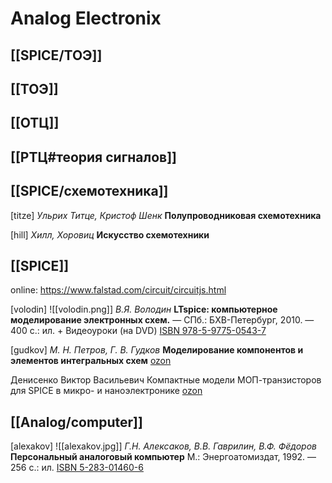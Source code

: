 # Analog Electronix

## [[SPICE/ТОЭ]]

## [[ТОЭ]]
## [[ОТЦ]]

## [[РТЦ#теория сигналов]]

## [[SPICE/схемотехника]]

[titze]
*Ульрих Титце, Кристоф Шенк*
**Полупроводниковая схемотехника**

[hill]
*Хилл, Хоровиц*
**Искусство схемотехники**

## [[SPICE]]

online: https://www.falstad.com/circuit/circuitjs.html

[volodin] ![[volodin.png]]
*В.Я. Володин*
**LTspice: компьютерное моделирование электронных схем.**
— СПб.: БХВ-Петербург, 2010. — 400 с.: ил. + Видеоуроки (на DVD)
[ISBN 978-5-9775-0543-7](https://drive.google.com/file/d/1eikzy9VZjyYtTlxsEiXIxQdlqf8sWsft/view)

[gudkov]
*М. Н. Петров, Г. В. Гудков*
**Моделирование компонентов и элементов интегральных схем**
[ozon](https://www.ozon.ru/product/modelirovanie-komponentov-i-elementov-integralnyh-shem-5800336)

Денисенко Виктор Васильевич
Компактные модели МОП-транзисторов для SPICE в микро- и наноэлектронике
[ozon](https://www.ozon.ru/product/kompaktnye-modeli-mop-tranzistorov-dlya-spice-v-mikro-i-nanoelektronike-136468872)

## [[Analog/computer]]

[alexakov] ![[alexakov.jpg]]
*Г.Н. Алексаков, В.В. Гаврилин, В.Ф. Фёдоров*
**Персональный аналоговый компьютер**
М.: Энергоатомиздат, 1992. — 256 с.: ил.
[ISBN 5-283-01460-6](https://drive.google.com/file/d/1Y2qDinL2gvxxWUv8BajKqVWsxqI4dZXu/view)
